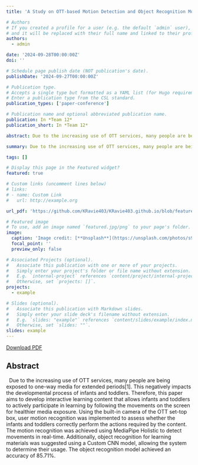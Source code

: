 ```yaml
---
title: 'A Study on OTT-based Motion Detection and Object Recognition Models'

# Authors
# If you created a profile for a user (e.g. the default `admin` user), write the username (folder name) here
# and it will be replaced with their full name and linked to their profile.
authors:
  - admin

date: '2024-09-28T00:00:00Z'
doi: ''

# Schedule page publish date (NOT publication's date).
publishDate: '2024-09-27T00:00:00Z'

# Publication type.
# Accepts a single type but formatted as a YAML list (for Hugo requirements).
# Enter a publication type from the CSL standard.
publication_types: ['paper-conference']

# Publication name and optional abbreviated publication name.
publication: In *Team 12*
publication_short: In *Team 12*

abstract: Due to the increasing use of OTT services, many people are being exposed to one-way media for extended periods[1]. This has a negative impact on the developmental process of infants and toddlers. Therefore, this paper aims to develop interactive learning content that allows infants and toddlers to participate actively in learning by following the movements on the screen for healthier media exposure. Using the built-in camera of the OTT set-top box, user motion recognition was implemented to assess whether the infants and toddlers correctly perform the actions required by the content. The motion recognition was achieved using MediaPipe Holistic to detect movements in real-time. Additionally, object recognition for learning materials was suggested using a Custom CNN model, allowing the system to determine their usage. The object recognition model achieved an accuracy of 85.71%.

summary: Due to the increasing use of OTT services, many people are being exposed to one-way media for extended periods[1]. This negatively impacts the developmental process of infants and toddlers. Therefore, this paper aims to develop interactive learning content that allows infants and toddlers to actively participate in learning by following the movements on the screen for healthier media exposure.

tags: []

# Display this page in the Featured widget?
featured: true

# Custom links (uncomment lines below)
# links:
# - name: Custom Link
#   url: http://example.org

url_pdf: 'https://github.com/KRavie403/KRavie403.github.io/blob/feature/about-publication/content/ko/about/publication/conference-paper/2024_conference.pdf'

# Featured image
# To use, add an image named `featured.jpg/png` to your page's folder.
image:
  caption: 'Image credit: [**Unsplash**](https://unsplash.com/photos/s9CC2SKySJM)'
  focal_point: ''
  preview_only: false

# Associated Projects (optional).
#   Associate this publication with one or more of your projects.
#   Simply enter your project's folder or file name without extension.
#   E.g. `internal-project` references `content/project/internal-project/index.md`.
#   Otherwise, set `projects: []`.
projects:
  - example

# Slides (optional).
#   Associate this publication with Markdown slides.
#   Simply enter your slide deck's filename without extension.
#   E.g. `slides: "example"` references `content/slides/example/index.md`.
#   Otherwise, set `slides: ""`.
slides: example
---
```


[Download PDF](https://github.com/KRavie403/KRavie403.github.io/blob/feature/about-publication/content/ko/about/publication/conference-paper/2024_conference.pdf)

## **Abstract**
&nbsp;&nbsp;Due to the increasing use of OTT services, many people are being exposed to one-way media for extended periods[1]. This negatively impacts the developmental process of infants and toddlers. Therefore, this paper aims to develop interactive learning content that allows infants and toddlers to actively participate in learning by following the movements on the screen for healthier media exposure. Using the built-in camera of the OTT set-top box, user motion recognition was implemented to assess whether the infants and toddlers correctly perform the actions required by the content. The motion recognition was achieved using MediaPipe Holistic to detect movements in real-time. Additionally, object recognition for learning materials was suggested using a Custom CNN model, allowing the system to determine their usage. The object recognition model achieved an accuracy of 85.71%.
<br><br>
<br><br>

